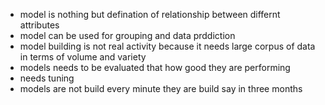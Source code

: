 * model is nothing but defination of relationship between differnt attributes
* model can be used for grouping and data prddiction
* model building is not real activity because it needs large corpus of data in terms of volume and variety
* models needs to be evaluated that how good they are performing
* needs tuning
* models are not build every minute they are build say in three months
